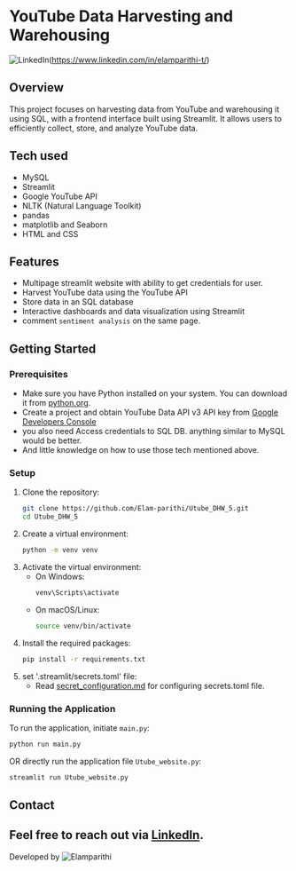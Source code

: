 # YouTube Data Harvesting and Warehousing
![LinkedIn](https://img.shields.io/badge/-LinkedIn-blue?logo=linkedin&style=social)(https://www.linkedin.com/in/elamparithi-t/)
## Overview
This project focuses on harvesting data from YouTube and warehousing it using SQL, with a frontend interface built using Streamlit. It allows users to efficiently collect, store, and analyze YouTube data.
## Tech used
- MySQL 
- Streamlit
- Google YouTube API
- NLTK (Natural Language Toolkit)
- pandas
- matplotlib and Seaborn
- HTML and CSS
## Features
- Multipage streamlit website with ability to get credentials for user.
- Harvest YouTube data using the YouTube API
- Store data in an SQL database
- Interactive dashboards and data visualization using Streamlit
- comment `sentiment analysis` on the same page. 
## Getting Started
### Prerequisites
- Make sure you have Python installed on your system. You can download it from [python.org](https://www.python.org/).
- Create a project and obtain YouTube Data API v3 API key from [Google Developers Console](https://console.developers.google.com/)
- you also need Access credentials to SQL DB. anything similar to MySQL would be better.
- And little knowledge on how to use those tech mentioned above.
### Setup
1. Clone the repository:
    ```bash
    git clone https://github.com/Elam-parithi/Utube_DHW_5.git
    cd Utube_DHW_5
    ```
2. Create a virtual environment:
    ```bash
    python -m venv venv
    ```
3. Activate the virtual environment:
    - On Windows:
        ```bash
        venv\Scripts\activate
        ```
    - On macOS/Linux:
        ```bash
        source venv/bin/activate
        ```
4. Install the required packages:
    ```bash
    pip install -r requirements.txt
    ```
5. set '.streamlit/secrets.toml' file:
   - Read [secret_configuration.md](secret_configuration.md) for configuring secrets.toml file.
### Running the Application
To run the application, initiate `main.py`:
   ```bash
   python run main.py
   ```
OR directly run the application file `Utube_website.py`:
   ```bash
   streamlit run Utube_website.py
   ```
## Contact
Feel free to reach out via [LinkedIn](https://www.linkedin.com/in/elamparithi-t/).
---
Developed by ![Elamparithi](https://www.linkedin.com/in/elamparithi-t/)

